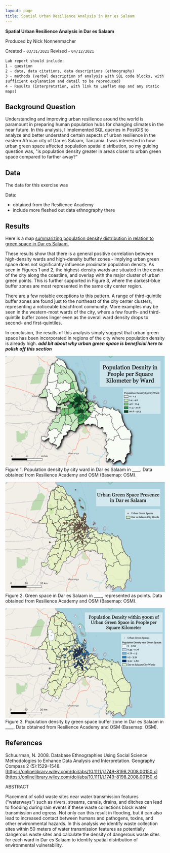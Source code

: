 ```yaml
---
layout: page
title: Spatial Urban Resilience Analysis in Dar es Salaam
---
```


**Spatial Urban Resilience Analysis in Dar es Salaam**

Produced by Nick Nonnenmacher

Created - `03/31/2021`
Revised - `04/12/2021`

```
Lab report should include:
1 - question
2 - data, data citations, data descriptions (ethnography)
3 - methods (verbal description of analysis with SQL code blocks, with sufficient explanation and detail to be reproduced)
4 - Results (interpretation, with link to Leaflet map and any static maps)
```

## Background Question

Understanding and improving urban resilience around the world is paramount in preparing human population hubs for changing climates in the near future. In this analysis, I implemented SQL queries in PostGIS to analyze and better understand certain aspects of urban resilience in the eastern African city of Dar es Salaam, Tanzania. I was interested in how urban green space affected population spatial distribution, so my guiding question was, "is population density greater in areas closer to urban green space compared to farther away?"


## Data

The data for this exercise was

Data:
- obtained from the Resilience Academy
- include more fleshed out data ethnography there


## Results

Here is a map [summarizing population density distribution in relation to green space in Dar es Salaam.](/Darspatialanalysis/assets/)

These results show that there is a general positive correlation between high-density wards and high-density buffer zones - implying urban green space does not significantly influence proximate population density. As seen in Figures 1 and 2, the highest-density wards are situated in the center of the city along the coastline, and overlap with the major cluster of urban green points. This is further supported in Figure 3, where the darkest-blue buffer zones are most represented in the same city center region.

There are a few notable exceptions to this pattern. A range of third-quintile buffer zones are found just to the northeast of the city center clusters, representing a noticeable beachfront community. More examples may be seen in the western-most wards of the city, where a few fourth- and third-quintile buffer zones linger even as the overall ward density drops to second- and first-quintiles.

In conclusion, the results of this analysis simply suggest that urban green space has been incorporated in regions of the city where population density is already high. ***add bit about why urban green space is beneficial here to polish off this section***

![Figure 1. wards density](/Darspatialanalysis/assets/warddensitymap2.png)
Figure 1. Population density by city ward in Dar es Salaam in ____. Data obtained from Resilience Academy and OSM (Basemap: OSM).

![Figure 2. green space points](/Darspatialanalysis/assets/greenspacepointsmap1.png)
Figure 2. Green space in Dar es Salaam in ____, represented as points. Data obtained from Resilience Academy and OSM (Basemap: OSM).

![Figure 3. pop density in buffer zones](/Darspatialanalysis/assets/bufferdensitymap1.png)
Figure 3. Population density by green space buffer zone in Dar es Salaam in ____. Data obtained from Resilience Academy and OSM (Basemap: OSM).

## References

Schuurman, N. 2008. Database Ethnographies Using Social Science Methodologies to Enhance Data Analysis and Interpretation. Geography Compass 2 (5):1529–1548. [https://onlinelibrary.wiley.com/doi/abs/10.1111/j.1749-8198.2008.00150.x](https://onlinelibrary.wiley.com/doi/abs/10.1111/j.1749-8198.2008.00150.x)

ABSTRACT

Placement of solid waste sites near water transmission features (“waterways”) such as rivers, streams, canals, drains, and ditches can lead to flooding during rain events if these waste collections block water transmission and egress. Not only can this result in flooding, but it can also lead to increased contact between humans and pathogens, toxins, and other environmental hazards. In this analysis we identify waste collection sites within 50 meters of water transmission features as potentially dangerous waste sites and calculate the density of dangerous waste sites for each ward in Dar es Salaam to identify spatial distribution of environmental vulnerability.

